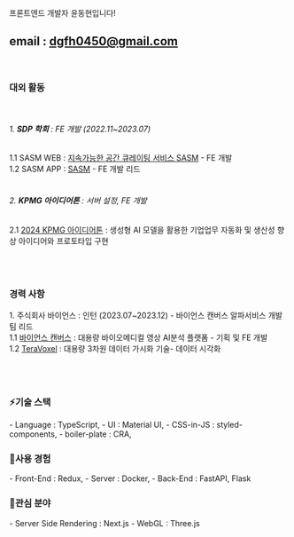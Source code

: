 프론트엔드 개발자 윤동현입니다!

email : dgfh0450@gmail.com
---
<br/>
<h3>대외 활동</h3><br>
<h6>1. <b>SDP 학회</b> : FE 개발 (2022.11~2023.07)</h6>
    1.1 SASM WEB : <a href='https://www.sasm.co.kr/'>지속가능한 공간 큐레이팅 서비스 SASM</a> - FE 개발<br>
    1.2 SASM APP : <a href='https://apps.apple.com/kr/app/sasm/id6451327975'>SASM</a> - FE 개발 리드<br>
<br>
<h6>2. <b>KPMG 아이디어톤</b> : 서버 설정, FE 개발</h6>
    2.1 <a href='https://kpmgkr.notion.site/2024-KPMG-1fcd8a808f3d4f36a5ae8ad6e9bc413e'>2024 KPMG 아이디어톤</a> : 생성형 AI 모델을 활용한 기업업무 자동화 및 생산성 향상 아이디어와 프로토타입 구현<br>

<br>
<br>
<br>

<h3>경력 사항</h3>
1. 주식회사 바이언스 : 인턴 (2023.07~2023.12) - 바이언스 캔버스 알파서비스 개발팀 리드<br>
    1.1 <a href='https://vience.io/vience-canvas'>바이언스 캔버스</a> : 대용량 바이오메디컬 영상 AI분석 플랫폼 - 기획 및 FE 개발<br>
    1.2 <a href='https://vience.io/teravoxel'>TeraVoxel</a> : 대용량 3차원 데이터 가시화 기술- 데이터 시각화<br>
<br>
<br>
<br>

<h3>⚡기술 스택</h3>
- Language     : TypeScript,
- UI           : Material UI,
- CSS-in-JS    : styled-components,
- boiler-plate : CRA,
<br>
<h3>🤔사용 경험</h3>
- Front-End : Redux,
- Server    : Docker,
- Back-End  : FastAPI, Flask
<br>
<h3>🔭관심 분야</h3> 
- Server Side Rendering : Next.js
- WebGL : Three.js
<!--
**dgfh0450/dgfh0450** is a ✨ _special_ ✨ repository because its `README.md` (this file) appears on your GitHub profile.

Here are some ideas to get you started:

- 🔭 I’m currently working on ...
- 🌱 I’m currently learning ...
- 👯 I’m looking to collaborate on ...
- 🤔 I’m looking for help with ...
- 💬 Ask me about ...
- 📫 How to reach me: ...
- 😄 Pronouns: ...
- ⚡ Fun fact: ...
-->
